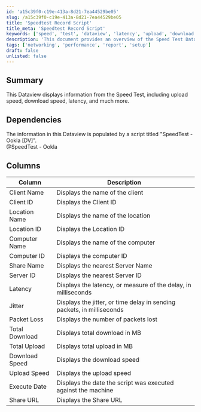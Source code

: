 ```yaml
---
id: 'a15c39f0-c19e-413a-8d21-7ea44529be05'
slug: /a15c39f0-c19e-413a-8d21-7ea44529be05
title: 'Speedtest Record Script'
title_meta: 'Speedtest Record Script'
keywords: ['speed', 'test', 'dataview', 'latency', 'upload', 'download', 'packet', 'loss', 'jitter', 'performance']
description: 'This document provides an overview of the Speed Test Dataview, detailing how it displays key metrics such as upload speed, download speed, and latency. It also outlines the dependencies and columns included in the Dataview for enhanced performance monitoring.'
tags: ['networking', 'performance', 'report', 'setup']
draft: false
unlisted: false
---
```


## Summary

This Dataview displays information from the Speed Test, including upload speed, download speed, latency, and much more.

## Dependencies

The information in this Dataview is populated by a script titled "SpeedTest - Ookla [DV]".  
@SpeedTest - Ookla

## Columns

| Column           | Description                                                       |
|------------------|-------------------------------------------------------------------|
| Client Name      | Displays the name of the client                                   |
| Client ID        | Displays the Client ID                                            |
| Location Name    | Displays the name of the location                                 |
| Location ID      | Displays the Location ID                                          |
| Computer Name    | Displays the name of the computer                                 |
| Computer ID      | Displays the computer ID                                          |
| Share Name       | Displays the nearest Server Name                                  |
| Server ID        | Displays the nearest Server ID                                    |
| Latency          | Displays the latency, or measure of the delay, in milliseconds    |
| Jitter           | Displays the jitter, or time delay in sending packets, in milliseconds |
| Packet Loss      | Displays the number of packets lost                               |
| Total Download    | Displays total download in MB                                     |
| Total Upload     | Displays total upload in MB                                       |
| Download Speed   | Displays the download speed                                       |
| Upload Speed     | Displays the upload speed                                         |
| Execute Date     | Displays the date the script was executed against the machine     |
| Share URL        | Displays the Share URL                                            |



